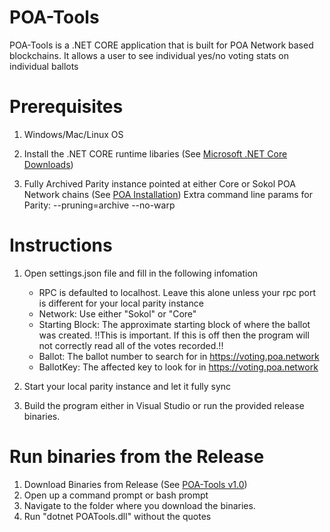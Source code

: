 # POA-Tools

POA-Tools is a .NET CORE application that is built for POA Network based blockchains. It allows a user to see individual yes/no voting stats on individual ballots

# Prerequisites

1. Windows/Mac/Linux OS
2. Install the .NET CORE runtime libaries (See [Microsoft .NET Core Downloads](https://www.microsoft.com/net/download))

3. Fully Archived Parity instance pointed at either Core or Sokol POA Network chains
(See [POA Installation](https://github.com/poanetwork/wiki/wiki/POA-Installation))
Extra command line params for Parity: --pruning=archive --no-warp

# Instructions
1. Open settings.json file and fill in the following infomation
    - RPC is defaulted to localhost. Leave this alone unless your rpc port is different for your local parity instance
    - Network: Use either "Sokol" or "Core"
    - Starting Block: The approximate starting block of where the ballot was created. !!This is important. If this is off then the program will not correctly read all of the votes recorded.!!
    - Ballot: The ballot number to search for in https://voting.poa.network
    - BallotKey: The affected key to look for in https://voting.poa.network

2. Start your local parity instance and let it fully sync
3. Build the program either in Visual Studio or run the provided release binaries.

# Run binaries from the Release
1. Download Binaries from Release (See [POA-Tools v1.0](https://github.com/ajkagy/POA-Tools/releases/tag/1.0))
2. Open up a command prompt or bash prompt
3. Navigate to the folder where you download the binaries.
4. Run "dotnet POATools.dll" without the quotes